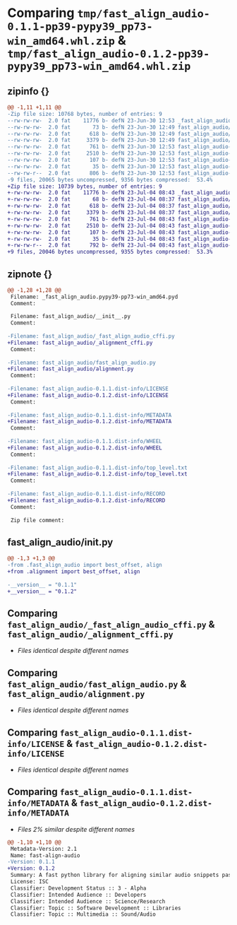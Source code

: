 # Comparing `tmp/fast_align_audio-0.1.1-pp39-pypy39_pp73-win_amd64.whl.zip` & `tmp/fast_align_audio-0.1.2-pp39-pypy39_pp73-win_amd64.whl.zip`

## zipinfo {}

```diff
@@ -1,11 +1,11 @@
-Zip file size: 10768 bytes, number of entries: 9
--rw-rw-rw-  2.0 fat    11776 b- defN 23-Jun-30 12:53 _fast_align_audio.pypy39-pp73-win_amd64.pyd
--rw-rw-rw-  2.0 fat       73 b- defN 23-Jun-30 12:49 fast_align_audio/__init__.py
--rw-rw-rw-  2.0 fat      618 b- defN 23-Jun-30 12:49 fast_align_audio/_fast_align_audio_cffi.py
--rw-rw-rw-  2.0 fat     3379 b- defN 23-Jun-30 12:49 fast_align_audio/fast_align_audio.py
--rw-rw-rw-  2.0 fat      761 b- defN 23-Jun-30 12:53 fast_align_audio-0.1.1.dist-info/LICENSE
--rw-rw-rw-  2.0 fat     2510 b- defN 23-Jun-30 12:53 fast_align_audio-0.1.1.dist-info/METADATA
--rw-rw-rw-  2.0 fat      107 b- defN 23-Jun-30 12:53 fast_align_audio-0.1.1.dist-info/WHEEL
--rw-rw-rw-  2.0 fat       35 b- defN 23-Jun-30 12:53 fast_align_audio-0.1.1.dist-info/top_level.txt
--rw-rw-r--  2.0 fat      806 b- defN 23-Jun-30 12:53 fast_align_audio-0.1.1.dist-info/RECORD
-9 files, 20065 bytes uncompressed, 9356 bytes compressed:  53.4%
+Zip file size: 10739 bytes, number of entries: 9
+-rw-rw-rw-  2.0 fat    11776 b- defN 23-Jul-04 08:43 _fast_align_audio.pypy39-pp73-win_amd64.pyd
+-rw-rw-rw-  2.0 fat       68 b- defN 23-Jul-04 08:37 fast_align_audio/__init__.py
+-rw-rw-rw-  2.0 fat      618 b- defN 23-Jul-04 08:37 fast_align_audio/_alignment_cffi.py
+-rw-rw-rw-  2.0 fat     3379 b- defN 23-Jul-04 08:37 fast_align_audio/alignment.py
+-rw-rw-rw-  2.0 fat      761 b- defN 23-Jul-04 08:43 fast_align_audio-0.1.2.dist-info/LICENSE
+-rw-rw-rw-  2.0 fat     2510 b- defN 23-Jul-04 08:43 fast_align_audio-0.1.2.dist-info/METADATA
+-rw-rw-rw-  2.0 fat      107 b- defN 23-Jul-04 08:43 fast_align_audio-0.1.2.dist-info/WHEEL
+-rw-rw-rw-  2.0 fat       35 b- defN 23-Jul-04 08:43 fast_align_audio-0.1.2.dist-info/top_level.txt
+-rw-rw-r--  2.0 fat      792 b- defN 23-Jul-04 08:43 fast_align_audio-0.1.2.dist-info/RECORD
+9 files, 20046 bytes uncompressed, 9355 bytes compressed:  53.3%
```

## zipnote {}

```diff
@@ -1,28 +1,28 @@
 Filename: _fast_align_audio.pypy39-pp73-win_amd64.pyd
 Comment: 
 
 Filename: fast_align_audio/__init__.py
 Comment: 
 
-Filename: fast_align_audio/_fast_align_audio_cffi.py
+Filename: fast_align_audio/_alignment_cffi.py
 Comment: 
 
-Filename: fast_align_audio/fast_align_audio.py
+Filename: fast_align_audio/alignment.py
 Comment: 
 
-Filename: fast_align_audio-0.1.1.dist-info/LICENSE
+Filename: fast_align_audio-0.1.2.dist-info/LICENSE
 Comment: 
 
-Filename: fast_align_audio-0.1.1.dist-info/METADATA
+Filename: fast_align_audio-0.1.2.dist-info/METADATA
 Comment: 
 
-Filename: fast_align_audio-0.1.1.dist-info/WHEEL
+Filename: fast_align_audio-0.1.2.dist-info/WHEEL
 Comment: 
 
-Filename: fast_align_audio-0.1.1.dist-info/top_level.txt
+Filename: fast_align_audio-0.1.2.dist-info/top_level.txt
 Comment: 
 
-Filename: fast_align_audio-0.1.1.dist-info/RECORD
+Filename: fast_align_audio-0.1.2.dist-info/RECORD
 Comment: 
 
 Zip file comment:
```

## fast_align_audio/__init__.py

```diff
@@ -1,3 +1,3 @@
-from .fast_align_audio import best_offset, align
+from .alignment import best_offset, align
 
-__version__ = "0.1.1"
+__version__ = "0.1.2"
```

## Comparing `fast_align_audio/_fast_align_audio_cffi.py` & `fast_align_audio/_alignment_cffi.py`

 * *Files identical despite different names*

## Comparing `fast_align_audio/fast_align_audio.py` & `fast_align_audio/alignment.py`

 * *Files identical despite different names*

## Comparing `fast_align_audio-0.1.1.dist-info/LICENSE` & `fast_align_audio-0.1.2.dist-info/LICENSE`

 * *Files identical despite different names*

## Comparing `fast_align_audio-0.1.1.dist-info/METADATA` & `fast_align_audio-0.1.2.dist-info/METADATA`

 * *Files 2% similar despite different names*

```diff
@@ -1,10 +1,10 @@
 Metadata-Version: 2.1
 Name: fast-align-audio
-Version: 0.1.1
+Version: 0.1.2
 Summary: A fast python library for aligning similar audio snippets passed in as NumPy arrays.
 License: ISC
 Classifier: Development Status :: 3 - Alpha
 Classifier: Intended Audience :: Developers
 Classifier: Intended Audience :: Science/Research
 Classifier: Topic :: Software Development :: Libraries
 Classifier: Topic :: Multimedia :: Sound/Audio
```

